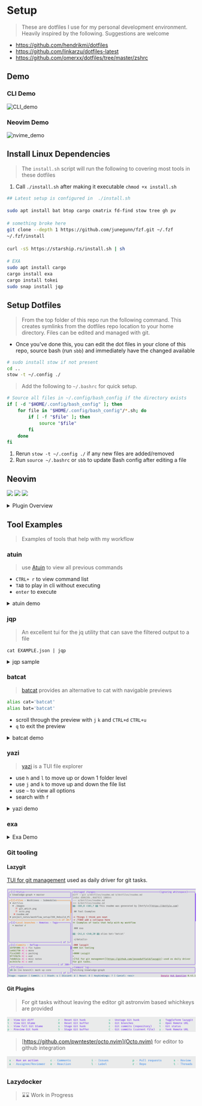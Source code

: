 # Setup

> These are dotfiles I use for my personal development environment. Heavily inspired by the following.
> Suggestions are welcome

- https://github.com/hendrikmi/dotfiles
- https://github.com/linkarzu/dotfiles-latest
- https://github.com/omerxx/dotfiles/tree/master/zshrc

## Demo

### CLI Demo

![CLI_demo](./.Images/full_cli_demo_gif.gif)

### Neovim Demo

![nvime_demo](./.Images/nvim_demo_gif.gif)

## Install Linux Dependencies

> The `install.sh` script will run the following to covering most tools in these dotfiles

1. Call `./install.sh` after making it executable `chmod +x install.sh`

```bash
## Latest setup is configured in  ./install.sh

sudo apt install bat btop cargo cmatrix fd-find stow tree gh pv

# something broke here
git clone --depth 1 https://github.com/junegunn/fzf.git ~/.fzf
~/.fzf/install

curl -sS https://starship.rs/install.sh | sh

# EXA
sudo apt install cargo
cargo install exa
cargo install tokei
sudo snap install jqp

```

## Setup Dotfiles

> From the top folder of this repo run the following command. This creates symlinks from the dotfiles repo location
> to your home directory. Files can be edited and managed with git.

- Once you've done this, you can edit the dot files in your clone of this repo, source bash (run `sbb`) and immediately have the changed available

```bash
# sudo install stow if not present
cd ..
stow -t ~/.config ./
```

> Add the following to `~/.bashrc` for quick setup.

```bash
# Source all files in ~/.config/bash_config if the directory exists
if [ -d "$HOME/.config/bash_config" ]; then
    for file in "$HOME/.config/bash_config"/*.sh; do
        if [ -f "$file" ]; then
            source "$file"
        fi
    done
fi

```

1. Rerun `stow -t ~/.config ./` if any new files are added/removed
2. Run `source ~/.bashrc` or `sbb` to update Bash config after editing a file

## Neovim

<a href="https://dotfyle.com/acudworth3/dotfiles-nvim-astro"><img src="https://dotfyle.com/acudworth3/dotfiles-nvim-astro/badges/plugins?style=flat" /></a>
<a href="https://dotfyle.com/acudworth3/dotfiles-nvim-astro"><img src="https://dotfyle.com/acudworth3/dotfiles-nvim-astro/badges/leaderkey?style=flat" /></a>
<a href="https://dotfyle.com/acudworth3/dotfiles-nvim-astro"><img src="https://dotfyle.com/acudworth3/dotfiles-nvim-astro/badges/plugin-manager?style=flat" /></a>

<details>

<summary>Plugin Overview</summary>

> [!IMPORTANT]
> You do nto need to do this if you cloned the dotfiles and and ran the stow commands. This would be to install _only_ neovim from this repo

### Install Instructions

> Install requires Neovim 0.9+. Always review the code before installing a configuration.

Clone the repository and install the plugins:

```sh
git clone git@github.com:acudworth3/dotfiles ~/.config/acudworth3/dotfiles
```

Open Neovim with this config:

```sh
NVIM_APPNAME=acudworth3/dotfiles/nvim-astro nvim
```

### Plugins

#### completion

- [hrsh7th/nvim-cmp](https://dotfyle.com/plugins/hrsh7th/nvim-cmp)

#### editing-support

- [windwp/nvim-autopairs](https://dotfyle.com/plugins/windwp/nvim-autopairs)
- [johmsalas/text-case.nvim](https://dotfyle.com/plugins/johmsalas/text-case.nvim)
- [ptdewey/yankbank-nvim](https://dotfyle.com/plugins/ptdewey/yankbank-nvim)

#### file-explorer

- [mikavilpas/yazi.nvim](https://dotfyle.com/plugins/mikavilpas/yazi.nvim)
- [nvim-neo-tree/neo-tree.nvim](https://dotfyle.com/plugins/nvim-neo-tree/neo-tree.nvim)

#### fun

- [tamton-aquib/duck.nvim](https://dotfyle.com/plugins/tamton-aquib/duck.nvim)

#### fuzzy-finder

- [nvim-telescope/telescope.nvim](https://dotfyle.com/plugins/nvim-telescope/telescope.nvim)

#### git

- [linrongbin16/gitlinker.nvim](https://dotfyle.com/plugins/linrongbin16/gitlinker.nvim)

#### keybinding

- [mrjones2014/legendary.nvim](https://dotfyle.com/plugins/mrjones2014/legendary.nvim)
- [max397574/better-escape.nvim](https://dotfyle.com/plugins/max397574/better-escape.nvim)

#### lsp

- [ray-x/lsp_signature.nvim](https://dotfyle.com/plugins/ray-x/lsp_signature.nvim)
- [nvimtools/none-ls.nvim](https://dotfyle.com/plugins/nvimtools/none-ls.nvim)

#### markdown-and-latex

- [iamcco/markdown-preview.nvim](https://dotfyle.com/plugins/iamcco/markdown-preview.nvim)
- [nfrid/markdown-togglecheck](https://dotfyle.com/plugins/nfrid/markdown-togglecheck)

#### motion

- [folke/flash.nvim](https://dotfyle.com/plugins/folke/flash.nvim)
- [gen740/SmoothCursor.nvim](https://dotfyle.com/plugins/gen740/SmoothCursor.nvim)

#### nvim-dev

- [nvim-lua/plenary.nvim](https://dotfyle.com/plugins/nvim-lua/plenary.nvim)
- [kkharji/sqlite.lua](https://dotfyle.com/plugins/kkharji/sqlite.lua)
- [MunifTanjim/nui.nvim](https://dotfyle.com/plugins/MunifTanjim/nui.nvim)

#### plugin-manager

- [folke/lazy.nvim](https://dotfyle.com/plugins/folke/lazy.nvim)

#### preconfigured

- [AstroNvim/AstroNvim](https://dotfyle.com/plugins/AstroNvim/AstroNvim)

#### programming-languages-support

- [MoaidHathot/dotnet.nvim](https://dotfyle.com/plugins/MoaidHathot/dotnet.nvim)
- [GustavEikaas/easy-dotnet.nvim](https://dotfyle.com/plugins/GustavEikaas/easy-dotnet.nvim)

#### scrolling

- [rlychrisg/keepcursor.nvim](https://dotfyle.com/plugins/rlychrisg/keepcursor.nvim)

#### search

- [nvim-pack/nvim-spectre](https://dotfyle.com/plugins/nvim-pack/nvim-spectre)

#### snippet

- [L3MON4D3/LuaSnip](https://dotfyle.com/plugins/L3MON4D3/LuaSnip)

#### split-and-window

- [folke/edgy.nvim](https://dotfyle.com/plugins/folke/edgy.nvim)

#### startup

- [goolord/alpha-nvim](https://dotfyle.com/plugins/goolord/alpha-nvim)

#### statusline

- [rebelot/heirline.nvim](https://dotfyle.com/plugins/rebelot/heirline.nvim)

#### syntax

- [nvim-treesitter/nvim-treesitter](https://dotfyle.com/plugins/nvim-treesitter/nvim-treesitter)
- [kylechui/nvim-surround](https://dotfyle.com/plugins/kylechui/nvim-surround)

#### terminal-integration

- [samjwill/nvim-unception](https://dotfyle.com/plugins/samjwill/nvim-unception)
- [akinsho/toggleterm.nvim](https://dotfyle.com/plugins/akinsho/toggleterm.nvim)

#### workflow

- [m4xshen/hardtime.nvim](https://dotfyle.com/plugins/m4xshen/hardtime.nvim)

### Language Servers

- bashls
- dockerls
- efm
- eslint
- html
- jsonls
- lua_ls
- marksman
- yamlls

This readme was generated by [Dotfyle](https://dotfyle.com)

</details>

## Tool Examples

> Examples of tools that help with my workflow

### atuin

> use [Atuin](https://github.com/atuinsh/atuin) to view all previous commands

- `CTRL+ r` to view command list
- `TAB` to play in cli without executing
- `enter` to execute

<details>
<summary>atuin demo</summary>

![atuin_demo](./.Images/atuin.gif)

</details>

### jqp

> An excellent tui for the jq utility that can save the filtered output to a file

`cat EXAMPLE.json | jqp`

<details>
<summary>jqp sample</summary>

![jqp](./.Images/jqp.gif)

</details>

### batcat

> [batcat](https://www.cyberciti.biz/open-source/bat-linux-command-a-cat-clone-with-written-in-rust/) provides an alternative to cat with navigable previews

```bash
alias cat='batcat'
alias bat='batcat'
```

- scroll through the preview with `j` `k` and `CTRL+d` `CTRL+u`
- `q` to exit the preview

<details>
<summary>batcat demo</summary>

![batcat](./.Images/batcat.gif)

</details>

### yazi

> [yazi](https://github.com/sxyazi/yazi) is a TUI file explorer

- use `h` and `l` to move up or down 1 folder level
- use `j` and `k` to move up and down the file list
- use `~` to view all options
- search with `f`
<details>
<summary>yazi demo</summary>

![yazi](./.Images/yazi.gif)

</details>

### exa

<details>
<summary>Exa Demo</summary>

![exa](./.Images/exa.gif)

</details>

### Git tooling

#### Lazygit

[TUI for git management](https://github.com/jesseduffield/lazygit) used as daily driver for git tasks.

![gitmenu](./.Images/lazygit.png)

#### Git Plugins

> For git tasks without leaving the editor git astronvim based whichkeys are provided

![gitmenu](./.Images/git_which.png)

> [https://github.com/pwntester/octo.nvim](Octo.nvim) for editor to github integration

![gitmenu](./.Images/octo.png)

### Lazydocker

> ⌛⌛ Work in Progress

